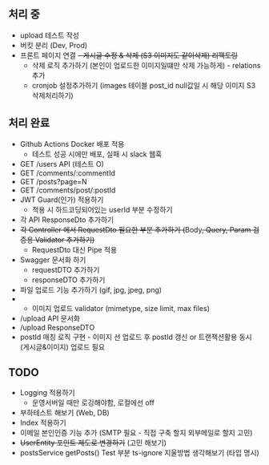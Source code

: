 ## 처리 중
- upload 테스트 작성
- 버킷 분리 (Dev, Prod)
- 프론트 페이지 연결
~~- 게시글 수정 & 삭제 (S3 이미지도 같이삭제) 리팩토링~~
  - 삭제 로직 추가하기 (본인이 업로드한 이미지일떄만 삭제 가능하게) - relations 추가
  - cronjob 설정추가하기 (images 테이블 post_id null값일 시 해당 이미지 S3 삭제처리하기)

## 처리 완료
- Github Actions Docker 배포 적용
  - 테스트 성공 시에만 배포, 실패 시 slack 웹훅
- GET /users API (테스트 O)
- GET /comments/:commentId
- GET /posts?page=N
- GET /comments/post/:postId
- JWT Guard(인가) 적용하기
  - 적용 시 하드코딩되어있는 userId 부분 수정하기
- 각 API ResponseDto 추가하기
- ~~각 Controller 에서 RequestDto 필요한 부분 추가하기 (~~Body~~, Query, ~~Param~~ 검증용 Validator 추가하기)~~
  - RequestDto 대신 Pipe 적용
- Swagger 문서화 하기
  - requestDTO 추가하기
  - responseDTO 추가하기
- 파일 업로드 기능 추가하기 (gif, jpg, jpeg, png)
- - 이미지 업로드 validator (mimetype, size limit, max files)
- /upload API 문서화
- /upload ResponseDTO
- postId 매칭 로직 구현 - 이미지 선 업로드 후 postId 갱신 or 트랜잭션활용 동시(게시글&이미지) 업로드 필요

## TODO
- Logging 적용하기
  - 운영서버일 때만 로깅해야함, 로컬에선 off
- 부하테스트 해보기 (Web, DB)
- Index 적용하기
- 이메일 본인인증 기능 추가 (SMTP 필요 - 직접 구축 할지 외부메일로 할지 고민)
- ~~UserEntity 포인트 제도로 변경하기~~ (고민 해보기)
- postsService getPosts() Test 부분 ts-ignore 지울방법 생각해보기 (타입 명시)